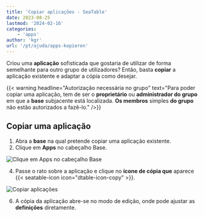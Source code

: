 ```yaml
---
title: 'Copiar aplicações - SeaTable'
date: 2023-08-25
lastmod: '2024-02-16'
categories:
    - 'apps'
author: 'kgr'
url: '/pt/ajuda/apps-kopieren'
---
```


Criou uma **aplicação** sofisticada que gostaria de utilizar de forma semelhante para outro grupo de utilizadores? Então, basta **copiar** a aplicação existente e adaptar a cópia como desejar.

{{< warning  headline="Autorização necessária no grupo"  text="Para poder copiar uma aplicação, tem de ser o **proprietário** ou **administrador do grupo** em que a **base** subjacente está localizada. **Os membros** simples **do grupo** não estão autorizados a fazê-lo." />}}

## Copiar uma aplicação

1. Abra a **base** na qual pretende copiar uma aplicação existente.
2. Clique em **Apps** no cabeçalho Base.

![Clique em Apps no cabeçalho Base](https://seatable.io/wp-content/uploads/2023/04/click-apps-in-the-base-header.jpg)

4. Passe o rato sobre a aplicação e clique no **ícone de cópia que** aparece {{< seatable-icon icon="dtable-icon-copy" >}}.

![Copiar aplicações](https://seatable.io/wp-content/uploads/2023/05/Apps-kopieren.png)

6. A cópia da aplicação abre-se no modo de edição, onde pode ajustar as **definições** diretamente.

